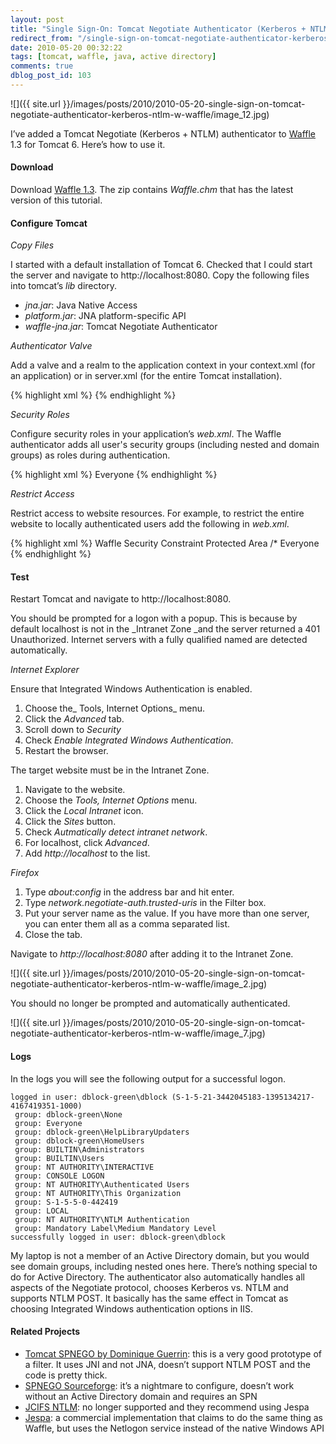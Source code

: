 ```yaml
---
layout: post
title: "Single Sign-On: Tomcat Negotiate Authenticator (Kerberos + NTLM) w/ Waffle"
redirect_from: "/single-sign-on-tomcat-negotiate-authenticator-kerberos-ntlm-w-waffle/"
date: 2010-05-20 00:32:22
tags: [tomcat, waffle, java, active directory]
comments: true
dblog_post_id: 103
---
```

![]({{ site.url }}/images/posts/2010/2010-05-20-single-sign-on-tomcat-negotiate-authenticator-kerberos-ntlm-w-waffle/image_12.jpg)

I’ve added a Tomcat Negotiate (Kerberos + NTLM) authenticator to [Waffle](https://github.com/dblock/waffle) 1.3 for Tomcat 6. Here’s how to use it.

#### Download

Download [Waffle 1.3](https://github.com/dblock/waffle/). The zip contains _Waffle.chm_ that has the latest version of this tutorial.

#### Configure Tomcat

_Copy Files_

I started with a default installation of Tomcat 6. Checked that I could start the server and navigate to http://localhost:8080. Copy the following files into tomcat’s _lib_ directory.

- _jna.jar_: Java Native Access
- _platform.jar_: JNA platform-specific API
- _waffle-jna.jar_: Tomcat Negotiate Authenticator

_Authenticator Valve_

Add a valve and a realm to the application context in your context.xml (for an application) or in server.xml (for the entire Tomcat installation).

{% highlight xml %}
<Context>
  <Valve className="waffle.apache.NegotiateAuthenticator" principalFormat="fqn" roleFormat="both" />
  <Realm className="waffle.apache.WindowsRealm" />
</Context>
{% endhighlight %}

_Security Roles_

Configure security roles in your application’s _web.xml_. The Waffle authenticator adds all user's security groups (including nested and domain groups) as roles during authentication.

{% highlight xml %}
<security-role>
  <role-name>Everyone</role-name>
</security-role>
{% endhighlight %}

_Restrict Access_

Restrict access to website resources. For example, to restrict the entire website to locally authenticated users add the following in _web.xml_.

{% highlight xml %}
<security-constraint>
  <display-name>Waffle Security Constraint</display-name>
  <web-resource-collection>
    <web-resource-name>Protected Area</web-resource-name>
    <url-pattern>/*</url-pattern>
  </web-resource-collection>
  <auth-constraint>
    <role-name>Everyone</role-name>
  </auth-constraint>
</security-constraint>
{% endhighlight %}

#### Test

Restart Tomcat and navigate to http://localhost:8080.

You should be prompted for a logon with a popup. This is because by default localhost is not in the _Intranet Zone _and the server returned a 401 Unauthorized. Internet servers with a fully qualified named are detected automatically.

_Internet Explorer_

Ensure that Integrated Windows Authentication is enabled.

1. Choose the_ Tools, Internet Options_ menu.
2. Click the _Advanced_ tab.
3. Scroll down to _Security_
4. Check _Enable Integrated Windows Authentication_.
5. Restart the browser.

The target website must be in the Intranet Zone.

1. Navigate to the website.
2. Choose the _Tools, Internet Options_ menu.
3. Click the _Local Intranet_ icon.
4. Click the _Sites_ button.
5. Check _Autmatically detect intranet network_.
6. For localhost, click _Advanced_.
7. Add _http://localhost_ to the list.

_Firefox_

1. Type _about:config_ in the address bar and hit enter.
2. Type _network.negotiate-auth.trusted-uris_ in the Filter box.
3. Put your server name as the value. If you have more than one server, you can enter them all as a comma separated list.
4. Close the tab.

Navigate to _http://localhost:8080_ after adding it to the Intranet Zone.

![]({{ site.url }}/images/posts/2010/2010-05-20-single-sign-on-tomcat-negotiate-authenticator-kerberos-ntlm-w-waffle/image_2.jpg)

You should no longer be prompted and automatically authenticated.

![]({{ site.url }}/images/posts/2010/2010-05-20-single-sign-on-tomcat-negotiate-authenticator-kerberos-ntlm-w-waffle/image_7.jpg)

#### Logs

In the logs you will see the following output for a successful logon.

```
logged in user: dblock-green\dblock (S-1-5-21-3442045183-1395134217-4167419351-1000)
 group: dblock-green\None
 group: Everyone
 group: dblock-green\HelpLibraryUpdaters
 group: dblock-green\HomeUsers
 group: BUILTIN\Administrators
 group: BUILTIN\Users
 group: NT AUTHORITY\INTERACTIVE
 group: CONSOLE LOGON
 group: NT AUTHORITY\Authenticated Users
 group: NT AUTHORITY\This Organization
 group: S-1-5-5-0-442419
 group: LOCAL
 group: NT AUTHORITY\NTLM Authentication
 group: Mandatory Label\Medium Mandatory Level
successfully logged in user: dblock-green\dblock
```

My laptop is not a member of an Active Directory domain, but you would see domain groups, including nested ones here. There’s nothing special to do for Active Directory. The authenticator also automatically handles all aspects of the Negotiate protocol, chooses Kerberos vs. NTLM and supports NTLM POST. It basically has the same effect in Tomcat as choosing Integrated Windows authentication options in IIS.

#### Related Projects

- [Tomcat SPNEGO by Dominique Guerrin](http://tomcatspnego.codeplex.com/): this is a very good prototype of a filter. It uses JNI and not JNA, doesn’t support NTLM POST and the code is pretty thick.
- [SPNEGO Sourceforge](http://spnego.sourceforge.net/): it’s a nightmare to configure, doesn’t work without an Active Directory domain and requires an SPN
- [JCIFS NTLM](http://jcifs.samba.org/src/docs/ntlmhttpauth.html): no longer supported and they recommend using Jespa
- [Jespa](http://www.ioplex.com/jespa.html): a commercial implementation that claims to do the same thing as Waffle, but uses the Netlogon service instead of the native Windows API
